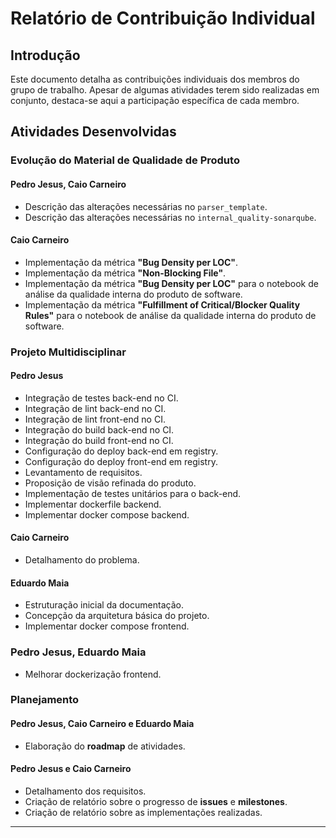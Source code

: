 # **Relatório de Contribuição Individual**  

## **Introdução**  

Este documento detalha as contribuições individuais dos membros do grupo de trabalho. Apesar de algumas atividades terem sido realizadas em conjunto, destaca-se aqui a participação específica de cada membro.  

## **Atividades Desenvolvidas**  

### **Evolução do Material de Qualidade de Produto**  

#### **Pedro Jesus, Caio Carneiro**  
- Descrição das alterações necessárias no `parser_template`.  
- Descrição das alterações necessárias no `internal_quality-sonarqube`.  

#### **Caio Carneiro**  
- Implementação da métrica **"Bug Density per LOC"**.  
- Implementação da métrica **"Non-Blocking File"**.  
- Implementação da métrica **"Bug Density per LOC"** para o notebook de análise da qualidade interna do produto de software.  
- Implementação da métrica **"Fulfillment of Critical/Blocker Quality Rules"** para o notebook de análise da qualidade interna do produto de software.  

### **Projeto Multidisciplinar**  

#### **Pedro Jesus**  
- Integração de testes back-end no CI.  
- Integração de lint back-end no CI.  
- Integração de lint front-end no CI.  
- Integração do build back-end no CI.  
- Integração do build front-end no CI.  
- Configuração do deploy back-end em registry.  
- Configuração do deploy front-end em registry.  
- Levantamento de requisitos.  
- Proposição de visão refinada do produto.  
- Implementação de testes unitários para o back-end.  
- Implementar dockerfile backend.
- Implementar docker compose backend.

#### **Caio Carneiro**  
- Detalhamento do problema.  

#### **Eduardo Maia**  
- Estruturação inicial da documentação.  
- Concepção da arquitetura básica do projeto. 
- Implementar docker compose frontend.

### **Pedro Jesus, Eduardo Maia**
- Melhorar dockerização frontend.


### **Planejamento**  

#### **Pedro Jesus, Caio Carneiro e Eduardo Maia**  
- Elaboração do **roadmap** de atividades.  

#### **Pedro Jesus e Caio Carneiro**  
- Detalhamento dos requisitos.  
- Criação de relatório sobre o progresso de **issues** e **milestones**.  
- Criação de relatório sobre as implementações realizadas.  

---  
